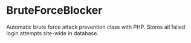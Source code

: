 BruteForceBlocker
=================

Automatic brute force attack prevention class with PHP. Stores all failed login attempts site-wide in database.
